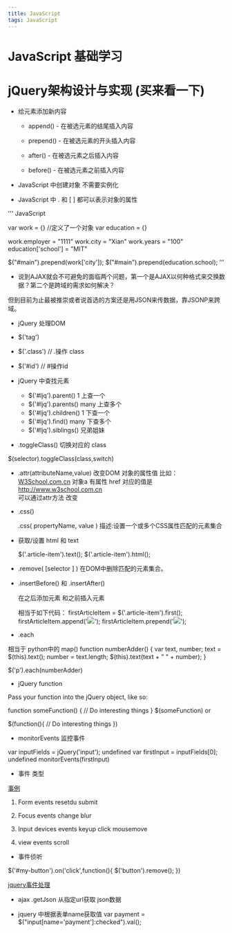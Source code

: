 ```yaml
---
title: JavaScript
tags: JavaScript
---
```


# JavaScript 基础学习

# jQuery架构设计与实现 (买来看一下)

+ 给元素添加新内容

    - append() - 在被选元素的结尾插入内容

    - prepend() - 在被选元素的开头插入内容

    - after() - 在被选元素之后插入内容

    - before() - 在被选元素之前插入内容
    

+ JavaScript 中创建对象 不需要实例化

+ JavaScript 中 .  和 [ ] 都可以表示对象的属性

''' JavaScript

var work = {}    //定义了一个对象
var education = {}


work.employer = "1111"
work.city = "Xian"
work.years = "100"
education['school'] = "MIT"

$("#main").prepend(work['city']);
$("#main").prepend(education.school);
’‘’

+ 说到AJAX就会不可避免的面临两个问题，第一个是AJAX以何种格式来交换数据？第二个是跨域的需求如何解决？

但到目前为止最被推崇或者说首选的方案还是用JSON来传数据，靠JSONP来跨域。

+ jQuery 处理DOM 

 - $('tag')

 - $('.class')   // .操作 class

  - $('#id')    // #操作id

  + jQuery 中查找元素

    - $('#ljq').parent()     1      上查一个
    - $('#ljq').parents()     many   上查多个
    - $('#ljq').children()     1   下查一个
    - $('#ljq').find()     many   下查多个
    - $('#ljq').siblings()  兄弟姐妹

+ .toggleClass()  切换对应的 class

$(selector).toggleClass(class,switch)

+ .attr(attributeName,value)
  改变DOM 对象的属性值  比如：<a href="http://www.w3school.com.cn" id="w3s">W3School.com.cn</a>
  对象a 有属性 href 对应的值是 http://www.w3school.com.cn  
  可以通过attr方法 改变

+ .css()

    .css( propertyName, value )
    描述:设置一个或多个CSS属性匹配的元素集合

+ 获取/设置 html 和 text

    $('.article-item').text();
    $('.article-item').html();

+ .remove( [selector ] )
在DOM中删除匹配的元素集合。

+ .insertBefore() 和 .insertAfter()

  在之后添加元素 和之前插入元素

  相当于如下代码：
    firstArticleItem = $('.article-item').first();
    firstArticleItem.append('<img src="http://placepuppy.it/200/300">');
    firstArticleItem.prepend('<img src="http://placepuppy.it/200/300">');

+ .each

相当于 python中的 map()
function numberAdder() {
    var text, number;
    text = $(this).text();
    number = text.length;
    $(this).text(text + " " + number);
}

$('p').each(numberAdder)

+ jQuery function

Pass your function into the jQuery object, like so:

function someFunction() {
    // Do interesting things
}
$(someFunction)
or

$(function(){
    // Do interesting things
})

+ monitorEvents 监控事件

var inputFields = jQuery('input');
undefined
var firstInput = inputFields[0];
undefined
monitorEvents(firstInput)

+ 事件 类型
 
 [事例](https://developer.mozilla.org/en-US/docs/Web/Events)
 1. Form events
    resetdu
    submit

 2. Focus events
    change
    blur

 3. Input devices events
 keyup
 click
 mousemove


 4. view events
 scroll

 + 事件侦听

 $('#my-button').on('click',function(){
     $('button').remove();
 })

 [jquery事件处理](http://api.jquery.com/category/events/)

+ ajax .getJson 从指定url获取 json数据

+ jquery 中根据表单name获取值
var payment = $("input[name='payment']:checked").val();